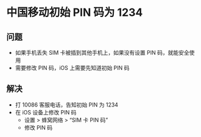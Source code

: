 # 中国移动初始 PIN 码为 1234

## 问题
* 如果手机丢失 SIM 卡被插到其他手机上，如果没有设置 PIN 码，就能安全使用
* 需要修改 PIN 码，iOS 上需要先知道初始 PIN 码

## 解决
* 打 10086 客服电话，告知初始 PIN 为 1234
* 在 iOS 设备上修改 PIN 码
  * 设置 > 蜂窝网络 > “SIM 卡 PIN 码”
  * 修改 PIN 码


